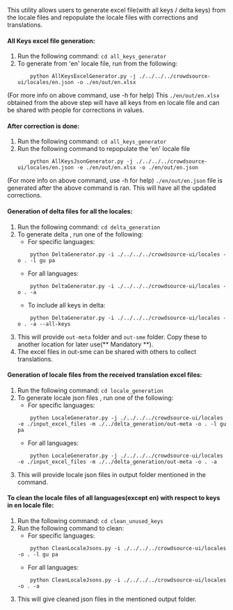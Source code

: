 This utility allows users to generate excel file(with all keys / delta keys) from the locale files and repopulate the locale files with corrections and translations.


#### All Keys excel file generation:
1. Run the following command: `cd all_keys_generator`
2. To generate from 'en' locale file, run from the following:
    ```
        python AllKeysExcelGenerator.py -j ./../../../crowdsource-ui/locales/en.json -o ./en/out/en.xlsx
    ```
(For more info on above command, use -h for help)
This `./en/out/en.xlsx` obtained from the above step will have all keys from en locale file and can be shared with people for corrections in values.


#### After correction is done:
1. Run the following command: `cd all_keys_generator`
2. Run the following command to repopulate the 'en' locale file
    ```
        python AllKeysJsonGenerator.py -j ./../../../crowdsource-ui/locales/en.json -e ./en/out/en.xlsx -o ./en/out/en.json 
    ```
(For more info on above command, use -h for help)
`./en/out/en.json` file is generated after the above command is ran. This will have all the updated corrections. 



#### Generation of delta files for all the locales:
1. Run the following command: `cd delta_generation`
2. To generate delta , run one of the following:
    - For specific languages:
    ```
        python DeltaGenerator.py -i ./../../../crowdsource-ui/locales -o . -l gu pa
    ```
    - For all languages:
    ```
        python DeltaGenerator.py -i ./../../../crowdsource-ui/locales -o . -a
    ```    
    - To include all keys in delta:
    ```
        python DeltaGenerator.py -i ./../../../crowdsource-ui/locales -o . -a --all-keys
    ```    
3. This will provide `out-meta` folder and `out-sme` folder. Copy these to another location for later use(** Mandatory **).
4. The excel files in out-sme can be shared with others to collect translations.



#### Generation of locale files from the received translation excel files:
1. Run the following command: `cd locale_generation`
2. To generate locale json files , run one of the following:
    - For specific languages:
    ```
        python LocaleGenerator.py -j ./../../../crowdsource-ui/locales -e ./input_excel_files -m ./../delta_generation/out-meta -o . -l gu pa
    ```    
    - For all languages:
    ```
        python LocaleGenerator.py -j ./../../../crowdsource-ui/locales -e ./input_excel_files -m ./../delta_generation/out-meta -o . -a
    ```
3. This will provide locale json files in output folder mentioned in the command.


#### To clean the locale files of all languages(except en) with respect to keys in en locale file:

1. Run the following command: `cd clean_unused_keys`
2. Run the following command to clean:
    - For specific languages:
    ```  
        python CleanLocaleJsons.py -i ./../../../crowdsource-ui/locales -o . -l gu pa
    ```
    - For all languages:
    ```
        python CleanLocaleJsons.py -i ./../../../crowdsource-ui/locales -o . -a 
    ```
3. This will give cleaned json files in the mentioned output folder.
